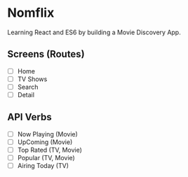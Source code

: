 # Nomflix

Learning React and ES6 by building a Movie Discovery App.

## Screens (Routes)

- [ ] Home
- [ ] TV Shows
- [ ] Search
- [ ] Detail

## API Verbs

- [ ] Now Playing (Movie)
- [ ] UpComing (Movie)
- [ ] Top Rated (TV, Movie)
- [ ] Popular (TV, Movie)
- [ ] Airing Today (TV)
